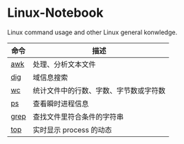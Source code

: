 # Linux-Notebook

Linux command usage and other Linux general konwledge.

| 命令 | 描述 |
| --- | --- |
| [awk](https://github.com/maoyunfei/Linux-Notebook/blob/master/Linux-Command/awk.md) | 处理、分析文本文件 |
| [dig](https://github.com/maoyunfei/Linux-Notebook/blob/master/Linux-Command/dig.md) | 域信息搜索 |
| [wc](https://github.com/maoyunfei/Linux-Notebook/blob/master/Linux-Command/wc.md) | 统计文件中的行数、字数、字节数或字符数 |
| [ps](https://github.com/maoyunfei/Linux-Notebook/blob/master/Linux-Command/ps.md) | 查看瞬时进程信息 |
| [grep](https://github.com/maoyunfei/Linux-Notebook/blob/master/Linux-Command/grep.md) | 查找文件里符合条件的字符串 |
| [top](https://github.com/maoyunfei/Linux-Notebook/blob/master/Linux-Command/top.md) | 实时显示 process 的动态 |
